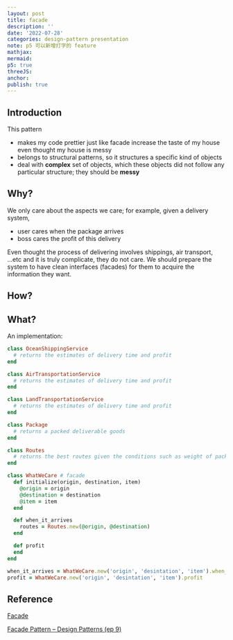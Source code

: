 ```yaml
---
layout: post
title: facade
description: ''
date: '2022-07-28'
categories: design-pattern presentation
note: p5 可以新增打字的 feature
mathjax:
mermaid:
p5: true
threeJS:
anchor:
publish: true
---
```


## Introduction

This pattern

* makes my code prettier just like facade increase the taste of my house even thought my house is messy
* belongs to structural patterns, so it structures a specific kind of objects
* deal with **complex** set of objects, which these objects did not follow any particular structure; they should be **messy**

<div id='facade' class='h-screen justify-center items-center'>
  <div id='facade_toggle_erase' class=''></div>
  <div id='facade_image_save' class=''></div>
  <div id='facade_canvas' class='border'></div>
</div>

<script>
  const id = 'facade'
  let binarySearchTree = p5Draw(id)
  let binarySearchTreeP5 = new p5(binarySearchTree, id);
</script>

## Why?

We only care about the aspects we care; for example, given a delivery system,

* user cares when the package arrives
* boss cares the profit of this delivery

Even thought the process of delivering involves shippings, air transport, ...etc and it is truly complicate, they do not care. We should prepare the system to have clean interfaces (facades) for them to acquire the information they want.

## How?

## What?

An implementation:

```ruby
class OceanShippingService
  # returns the estimates of delivery time and profit
end

class AirTransportationService
  # returns the estimates of delivery time and profit
end

class LandTransportationService
  # returns the estimates of delivery time and profit
end

class Package
  # returns a packed deliverable goods
end

class Routes
  # returns the best routes given the conditions such as weight of package, time, fees ...etc
end

class WhatWeCare # facade
  def initialize(origin, destination, item)
    @origin = origin
    @destination = destination
    @item = item
  end

  def when_it_arrives
    routes = Routes.new(@origin, @destination)
  end

  def profit
  end
end

when_it_arrives = WhatWeCare.new('origin', 'desintation', 'item').when_it_arrives
profit = WhatWeCare.new('origin', 'desintation', 'item').profit
```

## Reference

[Facade](https://refactoring.guru/design-patterns/facade)

[Facade Pattern – Design Patterns (ep 9)](https://www.youtube.com/watch?v=K4FkHVO5iac)
